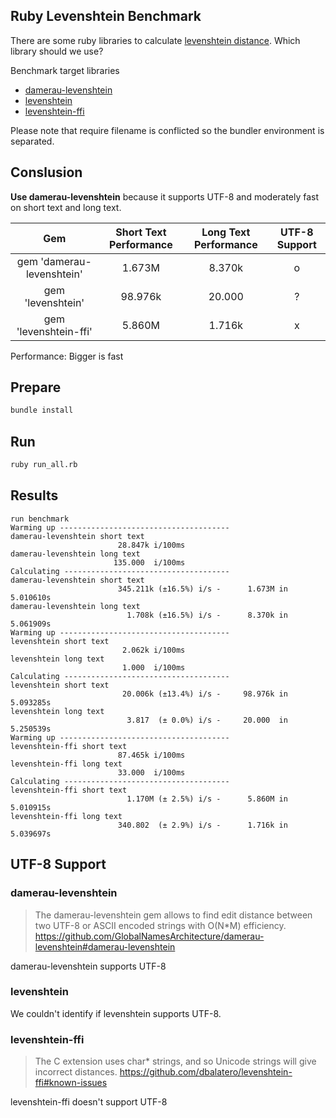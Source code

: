 ## Ruby Levenshtein Benchmark

There are some ruby libraries to calculate [levenshtein distance](https://en.wikipedia.org/wiki/Levenshtein_distance).
Which library should we use?

Benchmark target libraries

- [damerau-levenshtein](https://github.com/GlobalNamesArchitecture/damerau-levenshtein)
- [levenshtein](https://rubygems.org/gems/levenshtein/versions/0.2.2)
- [levenshtein-ffi](https://github.com/dbalatero/levenshtein-ffi)

Please note that require filename is conflicted so the bundler environment is separated.

## Conslusion

**Use damerau-levenshtein** because it supports UTF-8 and moderately fast on short text and long text.

|Gem|Short Text Performance|Long Text Performance|UTF-8 Support|
|:-:|:-:|:-:|:-:|
|gem 'damerau-levenshtein'|1.673M|8.370k|o|
|gem 'levenshtein'|98.976k|20.000|?|
|gem 'levenshtein-ffi'|5.860M|1.716k|x|

Performance: Bigger is fast

## Prepare

```bash
bundle install
```

## Run

```bash
ruby run_all.rb
```

## Results

```
run benchmark
Warming up --------------------------------------
damerau-levenshtein short text
                        28.847k i/100ms
damerau-levenshtein long text
                       135.000  i/100ms
Calculating -------------------------------------
damerau-levenshtein short text
                        345.211k (±16.5%) i/s -      1.673M in   5.010610s
damerau-levenshtein long text
                          1.708k (±16.5%) i/s -      8.370k in   5.061909s
Warming up --------------------------------------
levenshtein short text
                         2.062k i/100ms
levenshtein long text
                         1.000  i/100ms
Calculating -------------------------------------
levenshtein short text
                         20.006k (±13.4%) i/s -     98.976k in   5.093285s
levenshtein long text
                          3.817  (± 0.0%) i/s -     20.000  in   5.250539s
Warming up --------------------------------------
levenshtein-ffi short text
                        87.465k i/100ms
levenshtein-ffi long text
                        33.000  i/100ms
Calculating -------------------------------------
levenshtein-ffi short text
                          1.170M (± 2.5%) i/s -      5.860M in   5.010915s
levenshtein-ffi long text
                        340.802  (± 2.9%) i/s -      1.716k in   5.039697s
```

## UTF-8 Support

### damerau-levenshtein

>The damerau-levenshtein gem allows to find edit distance between two UTF-8 or ASCII encoded strings with O(N*M) efficiency.
>https://github.com/GlobalNamesArchitecture/damerau-levenshtein#damerau-levenshtein

damerau-levenshtein supports UTF-8

### levenshtein

We couldn't identify if levenshtein supports UTF-8.

### levenshtein-ffi

>The C extension uses char* strings, and so Unicode strings will give incorrect distances.
https://github.com/dbalatero/levenshtein-ffi#known-issues

levenshtein-ffi doesn't support UTF-8
